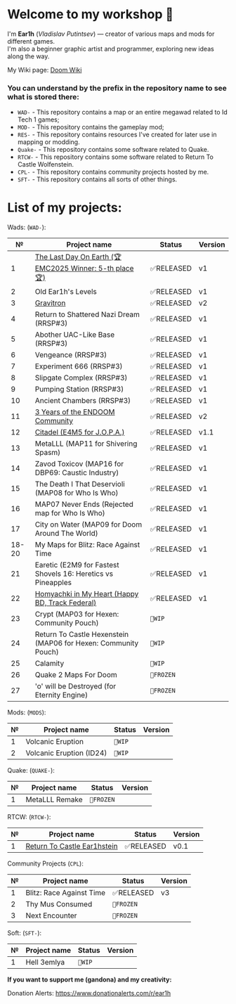 # Welcome to my workshop 👋  

I'm **Ear1h** (_Vladislav Putintsev_) — creator of various maps and mods for different games.  
I'm also a beginner graphic artist and programmer, exploring new ideas along the way.  

My Wiki page: [Doom Wiki](https://doomwiki.org/wiki/Ear1h)

### You can understand by the prefix in the repository name to see what is stored there:
- `WAD-` - This repository contains a map or an entire megawad related to Id Tech 1 games;
- `MOD-` - This repository contains the gameplay mod;
- `RES-` - This repository contains resources I've created for later use in mapping or modding.
- `Quake-` - This repository contains some software related to Quake.
- `RTCW-` - This repository contains some software related to Return To Castle Wolfenstein.
- `CPL-` - This repository contains community projects hosted by me.
- `SFT-` - This repository contains all sorts of other things.

# **List of my projects:**

Wads: (`WAD-`):

| №  | Project name | Status | Version |
| - | ------------ | ------- | ------- |
| 1 | [The Last Day On Earth (🏆EMC2025 Winner: 5-th place🏆)](https://github.com/Ear1h/WAD-The-Last-Day-On-Earth-EMC2025)| ✅RELEASED | v1|
| 2 | Old Ear1h's Levels|✅RELEASED|v1|
| 3 | [Gravitron](https://github.com/Ear1h/WAD-GRAVITRON)|✅RELEASED|v2|
| 4 | Return to Shattered Nazi Dream (RRSP#3)|✅RELEASED|v1|
| 5 | Abother UAC-Like Base (RRSP#3)|✅RELEASED|v1|
| 6 | Vengeance (RRSP#3)|✅RELEASED|v1|
| 7 | Experiment 666 (RRSP#3)|✅RELEASED|v1|
| 8 | Slipgate Complex (RRSP#3)|✅RELEASED|v1|
| 9 | Pumping Station (RRSP#3)|✅RELEASED|v1|
| 10 | Ancient Chambers (RRSP#3)|✅RELEASED|v1|
| 11 | [3 Years of the ENDOOM Community](https://github.com/Ear1h/WAD-3years)|✅RELEASED|v2|
| 12 | [Citadel (E4M5 for J.O.P.A.)](https://github.com/Ear1h/WAD-Citadel)|✅RELEASED|v1.1|
| 13 | MetaLLL (MAP11 for Shivering Spasm)|✅RELEASED|v1|
| 14 | Zavod Toxicov (MAP16 for DBP69: Caustic Industry)|✅RELEASED|v1|
| 15 | The Death I That Deservioli (MAP08 for Who Is Who)|✅RELEASED|v1|
| 16 | MAP07 Never Ends (Rejected map for Who Is Who)|✅RELEASED|v1|
| 17 | City on Water (MAP09 for Doom Around The World)|✅RELEASED|v1|
| 18-20 | My Maps for Blitz: Race Against Time|✅RELEASED|v1|
| 21 | Earetic (E2M9 for Fastest Shovels 16: Heretics vs Pineapples|✅RELEASED|v1|
| 22 | [Homyachki in My Heart (Happy BD, Track Federal)](https://github.com/Ear1h/WAD-Homyachki)|✅RELEASED|v1|
| 23 | Crypt (MAP03 for Hexen: Community Pouch)|```🏁WIP```| |
| 24 | Return To Castle Hexenstein (MAP06 for Hexen: Community Pouch)|```🏁WIP```| |
| 25 | Calamity|```🏁WIP```| |
| 26 | Quake 2 Maps For Doom|```🧊FROZEN```| |
| 27 | 'o' will be Destroyed (for Eternity Engine) | ```🧊FROZEN```| | 

Mods: (`MODS`):

| №  | Project name | Status | Version |
| - | ------------ | ------- | ------- |
| 1 | Volcanic Eruption|```🏁WIP```|  |
| 2 | Volcanic Eruption (ID24)|```🏁WIP```| |

Quake: (`QUAKE-`):

| №  | Project name | Status | Version |
| - | ------------ | ------- | ------- |
| 1 | MetaLLL Remake | ```🧊FROZEN```  | |

RTCW: (`RTCW-`):

| №  | Project name | Status | Version |
| - | ------------ | ------- | ------- |
| 1 | [Return To Castle Ear1hstein](https://github.com/Ear1h/Return-To-Castle-Ear1hstein) | ✅RELEASED | v0.1|

Community Projects (`CPL`):

| №  | Project name | Status | Version |
| - | ------------ | ------- | ------- |
| 1 | Blitz: Race Against Time | ✅RELEASED | v3|
| 2 | Thy Mus Consumed | ```🧊FROZEN``` | |
| 3 | Next Encounter | ```🧊FROZEN``` | |

Soft: (`SFT-`):

| №  | Project name | Status | Version |
| - | ------------ | ------- | ------- |
| 1 | Hell 3emlya | ```🏁WIP```  | |

**If you want to support me (gandona) and my creativity:**

Donation Alerts: https://www.donationalerts.com/r/ear1h
